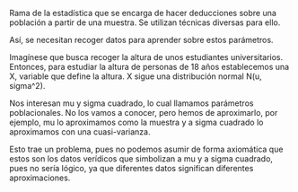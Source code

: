 Rama de la estadística que se encarga de hacer deducciones sobre una población a partir de una muestra. Se utilizan técnicas diversas para ello.

Así, se necesitan recoger datos para aprender sobre estos parámetros.

Imagínese que busca recoger la altura de unos estudiantes universitarios. Entonces, para estudiar la altura de personas de 18 años establecemos una X, variable que define la altura. X sigue una distribución normal N(u, sigma^2).  

Nos interesan mu y sigma cuadrado, lo cual llamamos parámetros poblacionales. No los vamos a conocer, pero hemos de aproximarlo, por ejemplo, mu lo aproximamos como la muestra y a sigma cuadrado lo aproximamos con una cuasi-varianza. 

Esto trae un problema, pues no podemos asumir de forma axiomática que estos son los datos verídicos que simbolizan a mu y a sigma cuadrado, pues no sería lógico, ya que diferentes datos significan diferentes aproximaciones. 